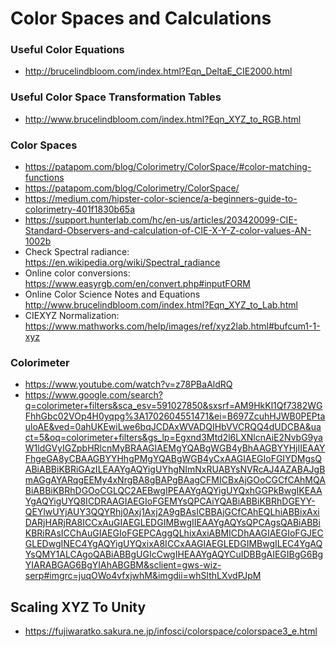 # Color Spaces and Calculations

### Useful Color Equations
- http://brucelindbloom.com/index.html?Eqn_DeltaE_CIE2000.html
  
### Useful Color Space Transformation Tables
- http://www.brucelindbloom.com/index.html?Eqn_XYZ_to_RGB.html
  
### Color Spaces
- https://patapom.com/blog/Colorimetry/ColorSpace/#color-matching-functions
- https://patapom.com/blog/Colorimetry/ColorSpace/
- https://medium.com/hipster-color-science/a-beginners-guide-to-colorimetry-401f1830b65a
- https://support.hunterlab.com/hc/en-us/articles/203420099-CIE-Standard-Observers-and-calculation-of-CIE-X-Y-Z-color-values-AN-1002b
- Check Spectral radiance: https://en.wikipedia.org/wiki/Spectral_radiance
- Online color conversions: https://www.easyrgb.com/en/convert.php#inputFORM
- Online Color Science Notes and Equations http://www.brucelindbloom.com/index.html?Eqn_XYZ_to_Lab.html
- CIEXYZ Normalization: https://www.mathworks.com/help/images/ref/xyz2lab.html#bufcum1-1-xyz
  
### Colorimeter
- https://www.youtube.com/watch?v=z78PBaAldRQ
- https://www.google.com/search?q=colorimeter+filters&sca_esv=591027850&sxsrf=AM9HkKl1Qf7382WGFhhGbc02VOp4H0yqpg%3A1702604551471&ei=B697ZcuhHJWB0PEPtauloAE&ved=0ahUKEwiLwe6bqJCDAxWVADQIHbVVCRQQ4dUDCBA&uact=5&oq=colorimeter+filters&gs_lp=Egxnd3Mtd2l6LXNlcnAiE2NvbG9yaW1ldGVyIGZpbHRlcnMyBRAAGIAEMgYQABgWGB4yBhAAGBYYHjIIEAAYFhgeGA8yCBAAGBYYHhgPMgYQABgWGB4yCxAAGIAEGIoFGIYDMgsQABiABBiKBRiGAzILEAAYgAQYigUYhgNImNxRUABYsNVRcAJ4AZABAJgBmAGgAYARqgEEMy4xNrgBA8gBAPgBAagCFMICBxAjGOoCGCfCAhMQABiABBiKBRhDGOoCGLQC2AEBwgIPEAAYgAQYigUYQxhGGPkBwgIKEAAYgAQYigUYQ8ICDRAAGIAEGIoFGEMYsQPCAiYQABiABBiKBRhDGEYY-QEYlwUYjAUY3QQYRhj0Axj1Axj2A9gBAsICBBAjGCfCAhEQLhiABBixAxiDARjHARjRA8ICCxAuGIAEGLEDGIMBwgIIEAAYgAQYsQPCAgsQABiABBiKBRiRAsICChAuGIAEGIoFGEPCAggQLhixAxiABMICDhAAGIAEGIoFGJECGLEDwgINEC4YgAQYigUYQxixA8ICCxAAGIAEGLEDGIMBwgILEC4YgAQYsQMY1ALCAgoQABiABBgUGIcCwgIHEAAYgAQYCuIDBBgAIEGIBgG6BgYIARABGAG6BgYIAhABGBM&sclient=gws-wiz-serp#imgrc=juqOWo4vfxjwhM&imgdii=whSlthLXvdPJpM
  
## Scaling XYZ To Unity
- https://fujiwaratko.sakura.ne.jp/infosci/colorspace/colorspace3_e.html
